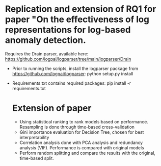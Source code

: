 # Replication and extension of RQ1 for paper "On the effectiveness of log representations for log-based anomaly detection.

Requires the Drain parser, available here: https://github.com/logpai/logparser/tree/main/logparser/Drain
* Prior to running the scripts, install the logparser package from  https://github.com/logpai/logparser: python setup.py install
* Requirements.txt contains required packages: pip install -r requirements.txt

  # Extension of paper
  * Using statistical ranking to rank models based on performance. Resampling is done through time-based cross-validation
  * Gini importance evaluation for Decision Tree, chosen for best interpretability
  * Correlation analysis done with PCA analysis and redundancy analysis (VIF). Performance is compared with original models
  * Perform random splitting and compare the results with the original, time-based split.
